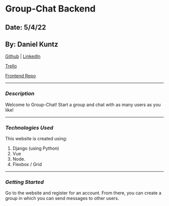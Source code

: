 # Group-Chat Backend

## Date: 5/4/22

## By: Daniel Kuntz

[Github](https://github.com/kuntzd99) | [LinkedIn](https://www.linkedin.com/in/daniel-kuntz-09a036207/)

[Trello](https://trello.com/b/YUUdgbdd/group-chat)

[Frontend Repo](https://github.com/kuntzd99/Group-Chat-Frontend)

---

### **_Description_**

Welcome to Group-Chat! Start a group and chat with as many users as you like!

---

### **_Technologies Used_**

This website is created using:

1. Django (using Python)
2. Vue
3. Node.
4. Flexbox / Grid

---

### **_Getting Started_**

Go to the website and register for an account. From there, you can create a group in which you can send messages to other users.
